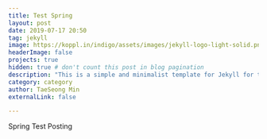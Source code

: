 ```yaml
---
title: Test Spring
layout: post
date: 2019-07-17 20:50
tag: jekyll
image: https://koppl.in/indigo/assets/images/jekyll-logo-light-solid.png
headerImage: false
projects: true
hidden: true # don't count this post in blog pagination
description: "This is a simple and minimalist template for Jekyll for those who likes to eat noodles."
category: category
author: TaeSeong Min
externalLink: false

---
```




Spring Test Posting
